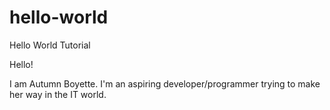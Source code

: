 # hello-world
Hello World Tutorial

Hello!

I am Autumn Boyette. I'm an aspiring developer/programmer trying
to make her way in the IT world.
